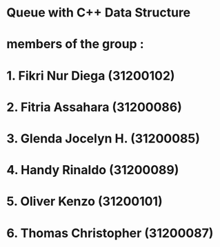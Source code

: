 # Queue with C++ Data Structure
# members of the group :
#
# 1. Fikri Nur Diega (31200102)
# 2. Fitria Assahara (31200086)
# 3. Glenda Jocelyn H. (31200085)
# 4. Handy Rinaldo (31200089)
# 5. Oliver Kenzo (31200101)
# 6. Thomas Christopher (31200087)
